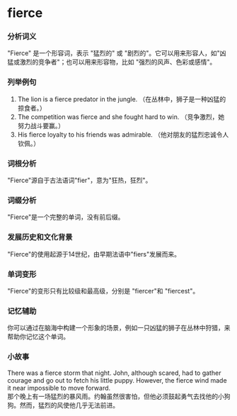 # fierce

### 分析词义

  

"Fierce" 是一个形容词，表示 "猛烈的" 或 "剧烈的"。它可以用来形容人，如"凶猛或激烈的竞争者"；也可以用来形容物，比如 "强烈的风声、色彩或感情"。

  

### 列举例句

  

1.  The lion is a fierce predator in the jungle. （在丛林中，狮子是一种凶猛的掠食者。）
2.  The competition was fierce and she fought hard to win. （竞争激烈，她努力战斗要赢。）
3.  His fierce loyalty to his friends was admirable. （他对朋友的猛烈忠诚令人钦佩。）

  

### 词根分析

  

"Fierce"源自于古法语词"fier"，意为"狂热，狂烈"。

  

### 词缀分析

  

"Fierce"是一个完整的单词，没有前后缀。

  

### 发展历史和文化背景

  

"Fierce"的使用起源于14世纪，由早期法语中"fiers"发展而来。

  

### 单词变形

  

"Fierce"的变形只有比较级和最高级，分别是 "fiercer"和 "fiercest"。

  

### 记忆辅助

  

你可以通过在脑海中构建一个形象的场景，例如一只凶猛的狮子在丛林中狩猎，来帮助你记忆这个单词。

  

### 小故事

  

There was a fierce storm that night. John, although scared, had to gather courage and go out to fetch his little puppy. However, the fierce wind made it near impossible to move forward.  
那个晚上有一场猛烈的暴风雨。约翰虽然很害怕，但他必须鼓起勇气去找他的小狗狗。然而，猛烈的风使他几乎无法前进。
